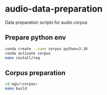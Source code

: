 # audio-data-preparation
Data preparation scripts for audio corpus

## Prepare python env

```bash
conda create --name corpus python=3.10
conda activate corpus
make install/req
```

## Corpus preparation

```bash
cd egs/<corpus>
make build
```
